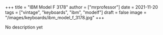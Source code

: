 +++
title = "IBM Model F 3178"
author = ["mrprofessor"]
date = 2021-11-20
tags = ["vintage", "keyboards", "ibm", "modelf"]
draft = false
image = "/images/keyboards/ibm_model_f_3178.jpg"
+++

No description yet
